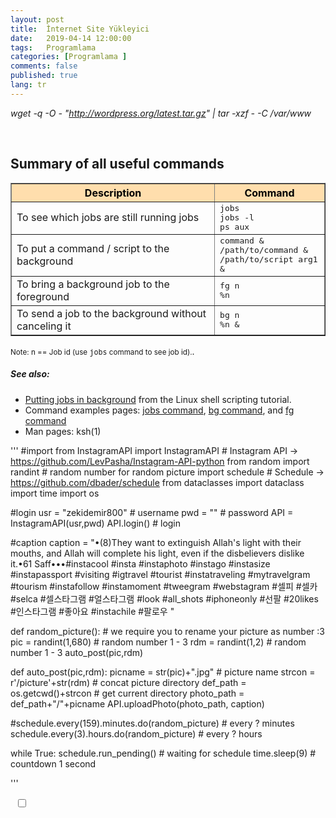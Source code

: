 ```yaml
---
layout: post
title:  İnternet Site Yükleyici
date:   2019-04-14 12:00:00
tags:   Programlama
categories: [Programlama ]
comments: false
published: true
lang: tr
---
```


*wget -q -O - "http://wordpress.org/latest.tar.gz" | tar -xzf - -C /var/www*

<br>
<h2>Summary of all useful commands</h2><table border="1"><th colspan="1" rowspan="1" align="center" valign="middle" style="background-color: #ffdead; color: black; ">Description</th><th colspan="1" rowspan="1" align="center" valign="middle" style="background-color: #ffdead; color: black; ">Command</th><tr><td>To see which jobs are still running jobs</td><td><kbd>jobs</kbd><br /><kbd>jobs -l</kbd><br /><kbd>ps aux</kbd></td></tr><tr><td>To put a command / script to the background</td><td><kbd>command &</kbd><br /><kbd>/path/to/command &</kbd><br /><kbd>/path/to/script arg1 &</kbd></td></tr><tr><td>To bring a background job to the foreground</td><td><kbd>fg n</kbd><br /><kbd>%n</kbd></td></tr><tr><td>To send a job to the background without canceling it</td><td><kbd>bg n</kbd><br /><kbd>%n &</kbd></td></tr></table><p><small>Note: n == Job id (use <kbd>jobs</kbd> command to see job id).</small>.</p><h5>See also:</h5><ul><li><a href="https://bash.cyberciti.biz/guide/Putting_jobs_in_background">Putting jobs in background</a> from the Linux shell scripting tutorial.</li><li>Command examples pages: <a href="https://www.cyberciti.biz/faq/unix-linux-jobs-command-examples-usage-syntax/" title="See Linux/Unix jobs command examples for more info">jobs command</a>, <a href="https://www.cyberciti.biz/faq/unix-linux-bg-command-examples-usage-syntax/" title="See Linux/Unix bg command examples for more info">bg command</a>, and <a href="https://www.cyberciti.biz/faq/unix-linux-fg-command-examples-usage-syntax/" title="See Linux/Unix fg command examples for more info">fg command</a></li><li>Man pages: ksh(1)</li></ul>

'''
#import
from InstagramAPI import InstagramAPI # Instagram API -> https://github.com/LevPasha/Instagram-API-python
from random import randint # random number for random picture
import schedule # Schedule -> https://github.com/dbader/schedule
from dataclasses import dataclass
import time
import os

#login
usr = "zekidemir800" # username
pwd = ""    # password
API = InstagramAPI(usr,pwd)
API.login() # login

#caption
caption = "•(8)They want to extinguish Allah's light with their mouths, and Allah will complete his light, even if the disbelievers dislike it.•61 Saff•••#instacool #insta #instaphoto #instago #instasize #instapassport #visiting #igtravel #tourist #instatraveling #mytravelgram #tourism #instafollow #instamoment #tweegram #webstagram #셀피 #셀카 #selca #셀스타그램 #얼스타그램 #look #all_shots #iphoneonly #선팔 #20likes #인스타그램 #좋아요 #instachile #팔로우 "

def random_picture(): # we require you to rename your picture as number :3
     pic = randint(1,680) # random number 1 - 3
     rdm = randint(1,2) # random number 1 - 3
     auto_post(pic,rdm)

def auto_post(pic,rdm):
    picname = str(pic)+".jpg" # picture name
    strcon = r'/picture'+str(rdm) # concat picture directory
    def_path = os.getcwd()+strcon # get current directory
    photo_path = def_path+"/"+picname
    API.uploadPhoto(photo_path, caption)

#schedule.every(159).minutes.do(random_picture) # every ? minutes
schedule.every(3).hours.do(random_picture) # every ? hours

while True:
    schedule.run_pending() # waiting for schedule
    time.sleep(9) # countdown 1 second

'''

<!-- toggle mode -->
<div>
   <i class="fa fa-sun-o fa-1x" aria-hidden="true"></i>&nbsp;<label class="theme-switch">
   <input type="checkbox" id="switch-style" data-toggle="toggle">
   <div class="slider"></div>
   </label>&nbsp;<i class="fa fa-moon-o fa-1x" aria-hidden="true"></i>
 
</div>
<!-- toggle  CSS -->
<link rel="stylesheet" href="{{ site.baseurl }}/css/toggle.css" type="text/css" >

<!-- toggle  jS -->
<script defer src="{{ site.baseurl }}/scripts/toggle.js"></script>


